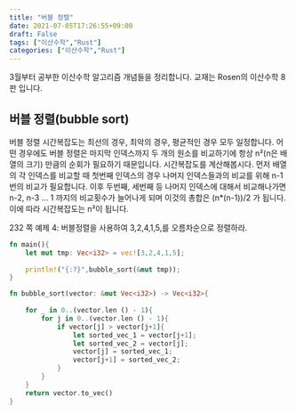```yaml
---
title: "버블 정렬"
date: 2021-07-05T17:26:55+09:00
draft: False
tags: ["이산수학","Rust"]
categories: ["이산수학","Rust"]
---
```


3월부터 공부한 이산수학 알고리즘 개념들을 정리합니다. 교재는 Rosen의 이산수학 8판 입니다.

## 버블 정렬(bubble sort)

버블 정렬 시간복잡도는 최선의 경우, 최악의 경우, 평균적인 경우 모두 일정합니다. 어떤 경우에도 버블 정렬은 마지막 인덱스까지 두 개의 원소를 비교하기에 항상 n²(n은 배열의 크기) 만큼의 순회가 필요하기 때문입니다. 시간복잡도를 계산해봅시다. 먼저 배열의 각 인덱스를 비교할 때 첫번째 인덱스의 경우 나머지 인덱스들과의 비교를 위해 n-1 번의 비교가 필요합니다. 이후 두번째, 세번째 등 나머지 인덱스에 대해서 비교해나가면 n-2, n-3 ... 1 까지의 비교횟수가 늘어나게 되며 이것의 총합은 (n*(n-1))/2 가 됩니다. 이에 따라 시간복잡도는 n²이 됩니다.

232 쪽 예제 4: 버블정렬을 사용하여 3,2,4,1,5,를 오름차순으로 정렬하라.

```Rust
fn main(){
    let mut tmp: Vec<i32> = vec![3,2,4,1,5];
        
    println!("{:?}",bubble_sort(&mut tmp));
}

fn bubble_sort(vector: &mut Vec<i32>) -> Vec<i32>{
    
    for _ in 0..(vector.len () - 1){
        for j in 0..(vector.len () - 1){
            if vector[j] > vector[j+1]{
                let sorted_vec_1 = vector[j+1];
                let sorted_vec_2 = vector[j];
                vector[j] = sorted_vec_1;
                vector[j+1] = sorted_vec_2;
            }
        }
    }
    return vector.to_vec()
}

```